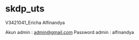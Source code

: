 # skdp_uts
V3421041_Ericha Alfinandya

Akun admin      : admin@gmail.com
Password admin  : alfinandya
